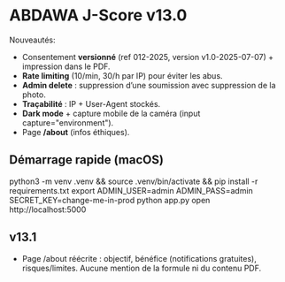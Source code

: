 # ABDAWA J-Score v13.0

Nouveautés:
- Consentement **versionné** (ref 012-2025, version v1.0-2025-07-07) + impression dans le PDF.
- **Rate limiting** (10/min, 30/h par IP) pour éviter les abus.
- **Admin delete** : suppression d’une soumission avec suppression de la photo.
- **Traçabilité** : IP + User-Agent stockés.
- **Dark mode** + capture mobile de la caméra (input capture="environment").
- Page **/about** (infos éthiques).

## Démarrage rapide (macOS)
python3 -m venv .venv && source .venv/bin/activate && pip install -r requirements.txt
export ADMIN_USER=admin ADMIN_PASS=admin SECRET_KEY=change-me-in-prod
python app.py
open http://localhost:5000


## v13.1
- Page /about réécrite : objectif, bénéfice (notifications gratuites), risques/limites. Aucune mention de la formule ni du contenu PDF.
